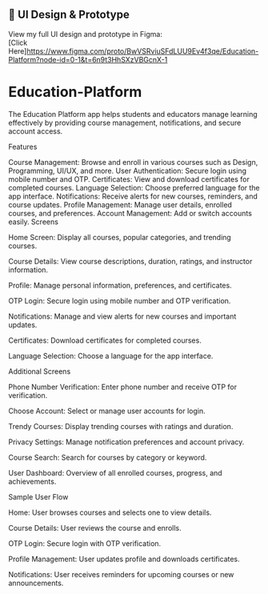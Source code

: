 ## 🎨 UI Design & Prototype  
View my full UI design and prototype in Figma:  
[Click Here]https://www.figma.com/proto/BwVSRviuSFdLUU9Ev4f3qe/Education-Platform?node-id=0-1&t=6n9t3HhSXzVBGcnX-1


# Education-Platform
The Education Platform app helps students and educators manage learning effectively by providing course management, notifications, and secure account access.

Features

Course Management:
Browse and enroll in various courses such as Design, Programming, UI/UX, and more.
User Authentication:
Secure login using mobile number and OTP.
Certificates:
View and download certificates for completed courses.
Language Selection:
Choose preferred language for the app interface.
Notifications:
Receive alerts for new courses, reminders, and course updates.
Profile Management:
Manage user details, enrolled courses, and preferences.
Account Management:
Add or switch accounts easily.
Screens

Home Screen: Display all courses, popular categories, and trending courses.

Course Details: View course descriptions, duration, ratings, and instructor information.

Profile: Manage personal information, preferences, and certificates.

OTP Login: Secure login using mobile number and OTP verification.

Notifications: Manage and view alerts for new courses and important updates.

Certificates: Download certificates for completed courses.

Language Selection: Choose a language for the app interface.

Additional Screens

Phone Number Verification: Enter phone number and receive OTP for verification.

Choose Account: Select or manage user accounts for login.

Trendy Courses: Display trending courses with ratings and duration.

Privacy Settings: Manage notification preferences and account privacy.

Course Search: Search for courses by category or keyword.

User Dashboard: Overview of all enrolled courses, progress, and achievements.

Sample User Flow

Home: User browses courses and selects one to view details.

Course Details: User reviews the course and enrolls.

OTP Login: Secure login with OTP verification.

Profile Management: User updates profile and downloads certificates.

Notifications: User receives reminders for upcoming courses or new announcements.
